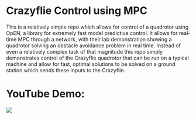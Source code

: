 # Crazyflie Control using MPC

This is a relatively simple repo which allows for control of a quadrotor using OpEN, a library for extremely fast model predictive control.
It allows for real-time MPC through a network, with their lab demonstration showing a quadrotor solving an obstacle avoidance problem in real time.
Instead of even a relatively complex task of that magnitude this repo simply demonstrates control of the Crazyflie quadrotor that can be run on a typical machine and allow for fast, optimal solutions to be solved on a ground station which sends these inputs to the Crazyflie.

# YouTube Demo:

[![](https://img.youtube.com/vi/t-7XA_TW-qM/0.jpg)](https://youtu.be/t-7XA_TW-qM "Click to play on Youtube.com")
